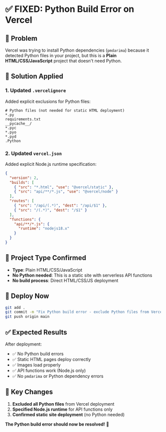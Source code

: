 # ✅ FIXED: Python Build Error on Vercel

## 🎯 **Problem**
Vercel was trying to install Python dependencies (`pmdarima`) because it detected Python files in your project, but this is a **Plain HTML/CSS/JavaScript** project that doesn't need Python.

## 🔧 **Solution Applied**

### 1. **Updated `.vercelignore`**
Added explicit exclusions for Python files:
```
# Python files (not needed for static HTML deployment)
*.py
requirements.txt
__pycache__/
*.pyc
*.pyo
*.pyd
.Python
```

### 2. **Updated `vercel.json`**
Added explicit Node.js runtime specification:
```json
{
  "version": 2,
  "builds": [
    { "src": "*.html", "use": "@vercel/static" },
    { "src": "api/**/*.js", "use": "@vercel/node" }
  ],
  "routes": [
    { "src": "/api/(.*)", "dest": "/api/$1" },
    { "src": "/(.*)", "dest": "/$1" }
  ],
  "functions": {
    "api/**/*.js": {
      "runtime": "nodejs18.x"
    }
  }
}
```

## 📁 **Project Type Confirmed**
- **Type**: Plain HTML/CSS/JavaScript
- **No Python needed**: This is a static site with serverless API functions
- **No build process**: Direct HTML/CSS/JS deployment

## 🚀 **Deploy Now**
```bash
git add .
git commit -m "Fix Python build error - exclude Python files from Vercel deployment"
git push origin main
```

## ✅ **Expected Results**
After deployment:
- ✅ No Python build errors
- ✅ Static HTML pages deploy correctly
- ✅ Images load properly
- ✅ API functions work (Node.js only)
- ✅ No `pmdarima` or Python dependency errors

## 🔑 **Key Changes**
1. **Excluded all Python files** from Vercel deployment
2. **Specified Node.js runtime** for API functions only
3. **Confirmed static site deployment** (no Python needed)

**The Python build error should now be resolved!** 🎉
